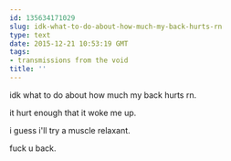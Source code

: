 ```yaml
---
id: 135634171029
slug: idk-what-to-do-about-how-much-my-back-hurts-rn
type: text
date: 2015-12-21 10:53:19 GMT
tags:
- transmissions from the void
title: ''
---
```


idk what to do about how much my back hurts rn.

it hurt enough that it woke me up.

i guess i'll try a muscle relaxant.

fuck u back.